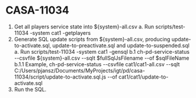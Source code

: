 # CASA-11034
1.	Get all players service state into ${system}-all.csv
  a.  Run scripts/test-11034 -system cat1 -getplayers
2.  Generate SQL update scripts from ${system}-all.csv, producing update-to-activate.sql, update-to-preactivate.sql and update-to-suspended.sql
  a. Run scripts/test-11034 -system cat1 -gensql
  b.1  ch-pd-service-status --csvfile ${system}-all.csv --sqlt $fullSqlJsFilename --of $sqlFileName
  b.1.1  Example, ch-pd-service-status --csvfile cat1/cat1-all.csv --sqlt C:/Users/pjansz/Documents/MyProjects/igt/pd/casa-11034/script/update-to-activate.sql.js
 --of cat1/cat1/update-to-activate.sql
3.	Run the SQL.
